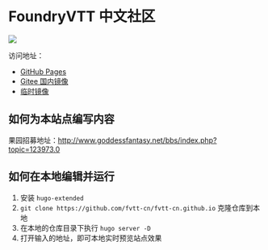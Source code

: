 # FoundryVTT 中文社区

![](./static/logos/d20.png)

访问地址：
- [GitHub Pages](https://fvtt-cn.github.io/)
- [Gitee 国内镜像](https://fvtt-cn.gitee.io/)
- [临时镜像](https://fvtt-cn.kagangtuya.top/)

## 如何为本站点编写内容
果园招募地址：http://www.goddessfantasy.net/bbs/index.php?topic=123973.0

## 如何在本地编辑并运行

1. 安装 `hugo-extended`
2. `git clone https://github.com/fvtt-cn/fvtt-cn.github.io` 克隆仓库到本地 
3. 在本地的仓库目录下执行 `hugo server -D`
4. 打开输入的地址，即可本地实时预览站点效果
